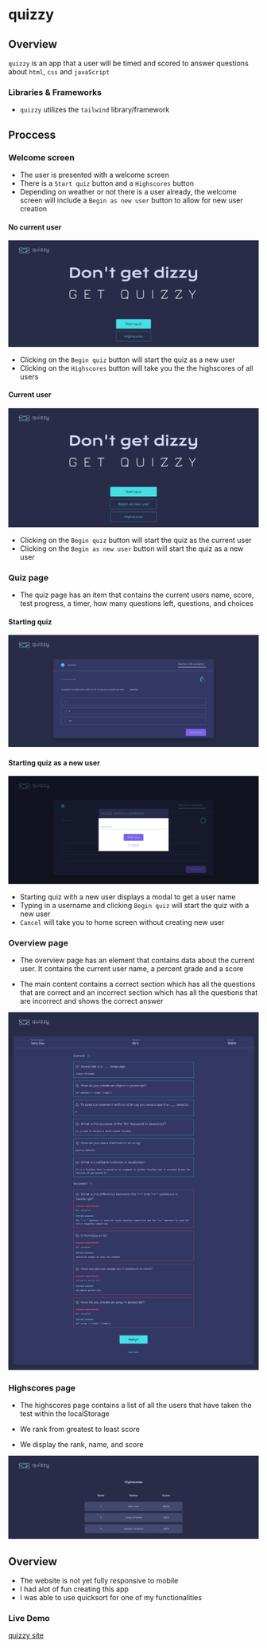 # quizzy

## Overview

`quizzy` is an app that a user will be timed and scored to answer questions about `html`, `css` and `javaScript`

### Libraries & Frameworks

- `quizzy` utilizes the `tailwind` library/framework

## Proccess

### Welcome screen

- The user is presented with a welcome screen
- There is a `Start quiz` button and a `Highscores` button
- Depending on weather or not there is a user already, the welcome screen will include a `Begin as new user` button to allow for new user creation

#### No current user

![quizzy welcome screen with no current user](./src/assets/img/welcome-screen-no-user.png)

- Clicking on the `Begin quiz` button will start the quiz as a new user
- Clicking on the `Highscores` button will take you the the highscores of all users

#### Current user

![quizzy welcome screen with current user](./src/assets/img/welcome-screen-with-user.png)

- Clicking on the `Begin quiz` button will start the quiz as the current user
- Clicking on the `Begin as new user` button will start the quiz as a new user

### Quiz page

- The quiz page has an item that contains the current users name, score, test progress, a timer, how many questions left, questions, and choices

#### Starting quiz

![quizzy page with no user](./src/assets/img/quiz-page-started.png)

#### Starting quiz as a new user

![quizzy page with no user](./src/assets/img/quiz-page-new-user.png)

- Starting quiz with a new user displays a modal to get a user name
- Typing in a username and clicking `Begin quiz` will start the quiz with a new user
- `Cancel` will take you to home screen without creating new user

### Overview page

- The overview page has an element that contains data about the current user. It contains the current user name, a percent grade and a score

- The main content contains a correct section which has all the questions that are correct and an incorrect section which has all the questions that are incorrect and shows the correct answer

![the overview page](./src/assets/img/overview-page.png)

### Highscores page

- The highscores page contains a list of all the users that have taken the test within the localStorage

- We rank from greatest to least score

- We display the rank, name, and score

![the overview page](./src/assets/img/highscores-page.png)

## Overview

- The website is not yet fully responsive to mobile
- I had alot of fun creating this app
- I was able to use quicksort for one of my functionalities

### Live Demo

[quizzy site](https://6426a11d27230851a0892834--quizzyness.netlify.app)
